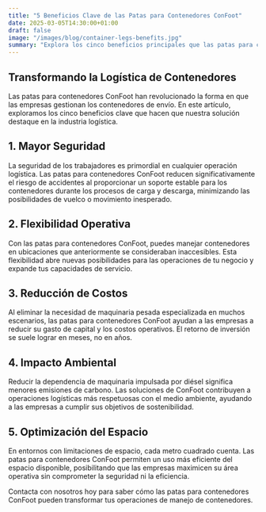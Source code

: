 ```yaml
---
title: "5 Beneficios Clave de las Patas para Contenedores ConFoot"
date: 2025-03-05T14:30:00+01:00
draft: false
image: "/images/blog/container-legs-benefits.jpg"
summary: "Explora los cinco beneficios principales que las patas para contenedores ConFoot aportan a las operaciones logísticas en todo el mundo."
---
```


## Transformando la Logística de Contenedores

Las patas para contenedores ConFoot han revolucionado la forma en que las empresas gestionan los contenedores de envío. En este artículo, exploramos los cinco beneficios clave que hacen que nuestra solución destaque en la industria logística.

## 1. Mayor Seguridad

La seguridad de los trabajadores es primordial en cualquier operación logística. Las patas para contenedores ConFoot reducen significativamente el riesgo de accidentes al proporcionar un soporte estable para los contenedores durante los procesos de carga y descarga, minimizando las posibilidades de vuelco o movimiento inesperado.

## 2. Flexibilidad Operativa

Con las patas para contenedores ConFoot, puedes manejar contenedores en ubicaciones que anteriormente se consideraban inaccesibles. Esta flexibilidad abre nuevas posibilidades para las operaciones de tu negocio y expande tus capacidades de servicio.

## 3. Reducción de Costos

Al eliminar la necesidad de maquinaria pesada especializada en muchos escenarios, las patas para contenedores ConFoot ayudan a las empresas a reducir su gasto de capital y los costos operativos. El retorno de inversión se suele lograr en meses, no en años.

## 4. Impacto Ambiental

Reducir la dependencia de maquinaria impulsada por diésel significa menores emisiones de carbono. Las soluciones de ConFoot contribuyen a operaciones logísticas más respetuosas con el medio ambiente, ayudando a las empresas a cumplir sus objetivos de sostenibilidad.

## 5. Optimización del Espacio

En entornos con limitaciones de espacio, cada metro cuadrado cuenta. Las patas para contenedores ConFoot permiten un uso más eficiente del espacio disponible, posibilitando que las empresas maximicen su área operativa sin comprometer la seguridad ni la eficiencia.

Contacta con nosotros hoy para saber cómo las patas para contenedores ConFoot pueden transformar tus operaciones de manejo de contenedores.